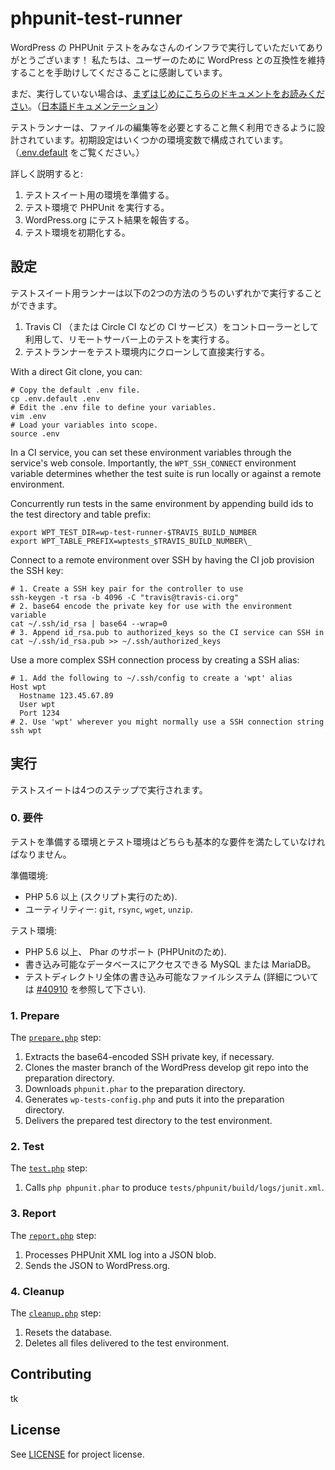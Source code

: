 # phpunit-test-runner

<!--
Thanks for running the WordPress PHPUnit test suite on your infrastructure. We appreciate you helping to ensure WordPress’ compatibility for your users.
-->

WordPress の PHPUnit テストをみなさんのインフラで実行していただいてありがとうございます！ 私たちは、ユーザーのために WordPress との互換性を維持することを手助けしてくださることに感謝しています。

<!--
If you haven't already, [please first read through the "Getting Started" documentation](https://make.wordpress.org/hosting/test-results-getting-started/).
-->

まだ、実行していない場合は、[まずはじめにこちらのドキュメントをお読みください](https://make.wordpress.org/hosting/test-results-getting-started/)。（[日本語ドキュメンテーション](https://github.com/wp-hosting-japan/phpunit-test-runner/blob/master/docs-ja.md)）

<!--
The test suite runner is designed to be used without any file modification. Configuration happens with a series of environment variables (see [.env.default](.env.default) for an annotated overview). Use the [repository wiki](../../wiki) to document implementation details, to avoid README conflicts with the upstream.
-->

テストランナーは、ファイルの編集等を必要とすること無く利用できるように設計されています。初期設定はいくつかの環境変数で構成されています。（[.env.default](.env.default) をご覧ください。）

<!--
At a high level, the test suite runner:
-->

詳しく説明すると:

<!--
1. Prepares the test environment for the test suite.
2. Runs the PHPUnit tests in the test environment.
3. Reports the PHPUnit test results to WordPress.org
4. Cleans up the test suite environment.
-->

1. テストスイート用の環境を準備する。
2. テスト環境で PHPUnit を実行する。
3. WordPress.org にテスト結果を報告する。
4. テスト環境を初期化する。

<!--
## Configuring
-->

## 設定

<!--
The test suite runner can be used in one of two ways:
-->

テストスイート用ランナーは以下の2つの方法のうちのいずれかで実行することができます。

<!--
1. With Travis (or Circle or some other CI service) as the controller that connects to the remote test environment.
2. With the runner cloned to and run directly within the test environment.
-->

1. Travis CI （または Circle CI などの CI サービス）をコントローラーとして利用して、リモートサーバー上のテストを実行する。
2. テストランナーをテスト環境内にクローンして直接実行する。

<!--
The test runner is configured through environment variables, documented in [`.env.default`](.env.default). It shouldn't need any code modifications; in fact, please refrain from editing the scripts entirely, as it will make it easier to stay up to date.
-->



With a direct Git clone, you can:

    # Copy the default .env file.
    cp .env.default .env
    # Edit the .env file to define your variables.
    vim .env
    # Load your variables into scope.
    source .env

In a CI service, you can set these environment variables through the service's web console. Importantly, the `WPT_SSH_CONNECT` environment variable determines whether the test suite is run locally or against a remote environment.

Concurrently run tests in the same environment by appending build ids to the test directory and table prefix:

    export WPT_TEST_DIR=wp-test-runner-$TRAVIS_BUILD_NUMBER
    export WPT_TABLE_PREFIX=wptests_$TRAVIS_BUILD_NUMBER\_

Connect to a remote environment over SSH by having the CI job provision the SSH key:

    # 1. Create a SSH key pair for the controller to use
    ssh-keygen -t rsa -b 4096 -C "travis@travis-ci.org"
    # 2. base64 encode the private key for use with the environment variable
    cat ~/.ssh/id_rsa | base64 --wrap=0
    # 3. Append id_rsa.pub to authorized_keys so the CI service can SSH in
    cat ~/.ssh/id_rsa.pub >> ~/.ssh/authorized_keys

Use a more complex SSH connection process by creating a SSH alias:

    # 1. Add the following to ~/.ssh/config to create a 'wpt' alias
    Host wpt
      Hostname 123.45.67.89
      User wpt
      Port 1234
    # 2. Use 'wpt' wherever you might normally use a SSH connection string
    ssh wpt


<!--
## Running
-->

## 実行

<!--
The test suite runner is run in four steps.
-->

テストスイートは4つのステップで実行されます。

<!--
### 0. Requirements
-->

### 0. 要件

<!--
Both the prep and test environments must meet some basic requirements.
-->

テストを準備する環境とテスト環境はどちらも基本的な要件を満たしていなければなりません。

<!--
Prep environment:
-->

準備環境:

<!--
* PHP 5.6 or greater (to run scripts).
* Utilities: `git`, `rsync`, `wget`, `unzip`.
-->

* PHP 5.6 以上 (スクリプト実行のため).
* ユーティリティー: `git`, `rsync`, `wget`, `unzip`.

<!--
Test environment:
-->

テスト環境:

<!--
* PHP 5.6 or greater with Phar support enabled (for PHPUnit).
* MySQL or MariaDB with access to a writable database.
* Writable filesystem for the entire test directory (see [#40910](https://core.trac.wordpress.org/ticket/40910) for details on why).
-->

* PHP 5.6 以上、 Phar のサポート (PHPUnitのため).
* 書き込み可能なデータベースにアクセスできる MySQL または MariaDB。
* テストディレクトリ全体の書き込み可能なファイルシステム (詳細については [#40910](https://core.trac.wordpress.org/ticket/40910) を参照して下さい).


### 1. Prepare

The [`prepare.php`](prepare.php) step:

1. Extracts the base64-encoded SSH private key, if necessary.
2. Clones the master branch of the WordPress develop git repo into the preparation directory.
3. Downloads `phpunit.phar` to the preparation directory.
4. Generates `wp-tests-config.php` and puts it into the preparation directory.
5. Delivers the prepared test directory to the test environment.

### 2. Test

The [`test.php`](test.php) step:

1. Calls `php phpunit.phar` to produce `tests/phpunit/build/logs/junit.xml`.

### 3. Report

The [`report.php`](report.php) step:

1. Processes PHPUnit XML log into a JSON blob.
2. Sends the JSON to WordPress.org.

### 4. Cleanup

The [`cleanup.php`](cleanup.php) step:

1. Resets the database.
2. Deletes all files delivered to the test environment.

## Contributing

tk

## License

See [LICENSE](LICENSE) for project license.
